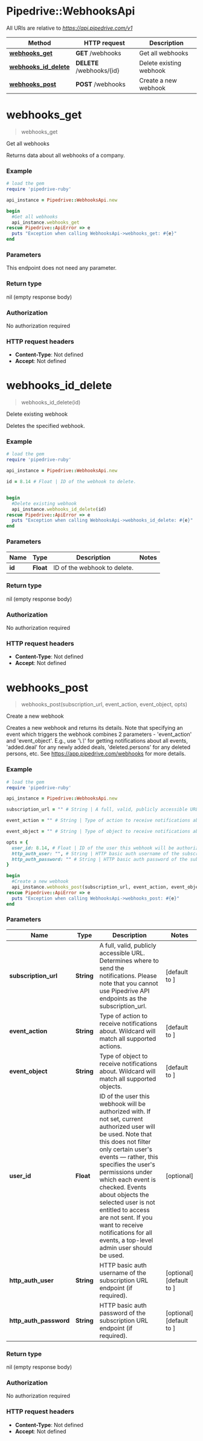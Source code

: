 # Pipedrive::WebhooksApi

All URIs are relative to *https://api.pipedrive.com/v1*

Method | HTTP request | Description
------------- | ------------- | -------------
[**webhooks_get**](WebhooksApi.md#webhooks_get) | **GET** /webhooks | Get all webhooks
[**webhooks_id_delete**](WebhooksApi.md#webhooks_id_delete) | **DELETE** /webhooks/{id} | Delete existing webhook
[**webhooks_post**](WebhooksApi.md#webhooks_post) | **POST** /webhooks | Create a new webhook


# **webhooks_get**
> webhooks_get

Get all webhooks

Returns data about all webhooks of a company.

### Example
```ruby
# load the gem
require 'pipedrive-ruby'

api_instance = Pipedrive::WebhooksApi.new

begin
  #Get all webhooks
  api_instance.webhooks_get
rescue Pipedrive::ApiError => e
  puts "Exception when calling WebhooksApi->webhooks_get: #{e}"
end
```

### Parameters
This endpoint does not need any parameter.

### Return type

nil (empty response body)

### Authorization

No authorization required

### HTTP request headers

 - **Content-Type**: Not defined
 - **Accept**: Not defined



# **webhooks_id_delete**
> webhooks_id_delete(id)

Delete existing webhook

Deletes the specified webhook.

### Example
```ruby
# load the gem
require 'pipedrive-ruby'

api_instance = Pipedrive::WebhooksApi.new

id = 8.14 # Float | ID of the webhook to delete.


begin
  #Delete existing webhook
  api_instance.webhooks_id_delete(id)
rescue Pipedrive::ApiError => e
  puts "Exception when calling WebhooksApi->webhooks_id_delete: #{e}"
end
```

### Parameters

Name | Type | Description  | Notes
------------- | ------------- | ------------- | -------------
 **id** | **Float**| ID of the webhook to delete. | 

### Return type

nil (empty response body)

### Authorization

No authorization required

### HTTP request headers

 - **Content-Type**: Not defined
 - **Accept**: Not defined



# **webhooks_post**
> webhooks_post(subscription_url, event_action, event_object, opts)

Create a new webhook

Creates a new webhook and returns its details. Note that specifying an event which triggers the webhook combines 2 parameters - 'event_action' and 'event_object'. E.g., use '\\*.\\*' for getting notifications about all events, 'added.deal' for any newly added deals, 'deleted.persons' for any deleted persons, etc. See https://app.pipedrive.com/webhooks for more details.

### Example
```ruby
# load the gem
require 'pipedrive-ruby'

api_instance = Pipedrive::WebhooksApi.new

subscription_url = "" # String | A full, valid, publicly accessible URL. Determines where to send the notifications. Please note that you cannot use Pipedrive API endpoints as the subscription_url.

event_action = "" # String | Type of action to receive notifications about. Wildcard will match all supported actions.

event_object = "" # String | Type of object to receive notifications about. Wildcard will match all supported objects.

opts = { 
  user_id: 8.14, # Float | ID of the user this webhook will be authorized with. If not set, current authorized user will be used. Note that this does not filter only certain user's events — rather, this specifies the user's permissions under which each event is checked. Events about objects the selected user is not entitled to access are not sent. If you want to receive notifications for all events, a top-level admin user should be used.
  http_auth_user: "", # String | HTTP basic auth username of the subscription URL endpoint (if required).
  http_auth_password: "" # String | HTTP basic auth password of the subscription URL endpoint (if required).
}

begin
  #Create a new webhook
  api_instance.webhooks_post(subscription_url, event_action, event_object, opts)
rescue Pipedrive::ApiError => e
  puts "Exception when calling WebhooksApi->webhooks_post: #{e}"
end
```

### Parameters

Name | Type | Description  | Notes
------------- | ------------- | ------------- | -------------
 **subscription_url** | **String**| A full, valid, publicly accessible URL. Determines where to send the notifications. Please note that you cannot use Pipedrive API endpoints as the subscription_url. | [default to ]
 **event_action** | **String**| Type of action to receive notifications about. Wildcard will match all supported actions. | [default to ]
 **event_object** | **String**| Type of object to receive notifications about. Wildcard will match all supported objects. | [default to ]
 **user_id** | **Float**| ID of the user this webhook will be authorized with. If not set, current authorized user will be used. Note that this does not filter only certain user&#39;s events — rather, this specifies the user&#39;s permissions under which each event is checked. Events about objects the selected user is not entitled to access are not sent. If you want to receive notifications for all events, a top-level admin user should be used. | [optional] 
 **http_auth_user** | **String**| HTTP basic auth username of the subscription URL endpoint (if required). | [optional] [default to ]
 **http_auth_password** | **String**| HTTP basic auth password of the subscription URL endpoint (if required). | [optional] [default to ]

### Return type

nil (empty response body)

### Authorization

No authorization required

### HTTP request headers

 - **Content-Type**: Not defined
 - **Accept**: Not defined



